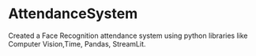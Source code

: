 # AttendanceSystem
Created a Face Recognition attendance system using python libraries like Computer Vision,Time, Pandas, StreamLit.
